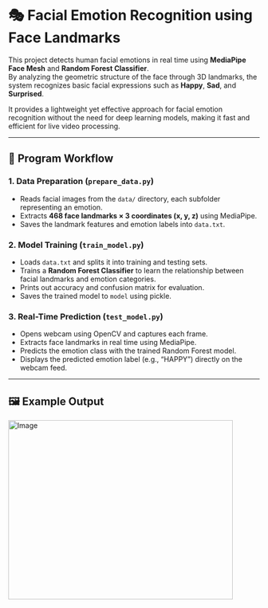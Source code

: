 # 🎭 Facial Emotion Recognition using Face Landmarks

This project detects human facial emotions in real time using **MediaPipe Face Mesh** and **Random Forest Classifier**.  
By analyzing the geometric structure of the face through 3D landmarks, the system recognizes basic facial expressions such as **Happy**, **Sad**, and **Surprised**.  

It provides a lightweight yet effective approach for facial emotion recognition without the need for deep learning models, making it fast and efficient for live video processing.

---

## 🧩 Program Workflow

### 1. Data Preparation (`prepare_data.py`)
- Reads facial images from the `data/` directory, each subfolder representing an emotion.  
- Extracts **468 face landmarks × 3 coordinates (x, y, z)** using MediaPipe.  
- Saves the landmark features and emotion labels into `data.txt`.

### 2. Model Training (`train_model.py`)
- Loads `data.txt` and splits it into training and testing sets.  
- Trains a **Random Forest Classifier** to learn the relationship between facial landmarks and emotion categories.  
- Prints out accuracy and confusion matrix for evaluation.  
- Saves the trained model to `model` using pickle.

### 3. Real-Time Prediction (`test_model.py`)
- Opens webcam using OpenCV and captures each frame.  
- Extracts face landmarks in real time using MediaPipe.  
- Predicts the emotion class with the trained Random Forest model.  
- Displays the predicted emotion label (e.g., “HAPPY”) directly on the webcam feed.

---

## 🖼️ Example Output

<img width="450" height="360" alt="Image" src="https://github.com/user-attachments/assets/6ba7e524-437f-43cf-86f8-459a1f86895c" />
